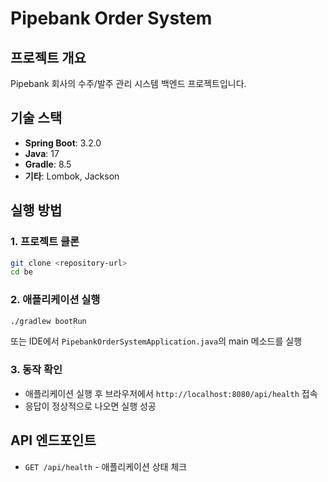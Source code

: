 # Pipebank Order System

## 프로젝트 개요
Pipebank 회사의 수주/발주 관리 시스템 백엔드 프로젝트입니다.

## 기술 스택
- **Spring Boot**: 3.2.0
- **Java**: 17
- **Gradle**: 8.5
- **기타**: Lombok, Jackson

## 실행 방법

### 1. 프로젝트 클론
```bash
git clone <repository-url>
cd be
```

### 2. 애플리케이션 실행
```bash
./gradlew bootRun
```

또는 IDE에서 `PipebankOrderSystemApplication.java`의 main 메소드를 실행

### 3. 동작 확인
- 애플리케이션 실행 후 브라우저에서 `http://localhost:8080/api/health` 접속
- 응답이 정상적으로 나오면 실행 성공

## API 엔드포인트
- `GET /api/health` - 애플리케이션 상태 체크
